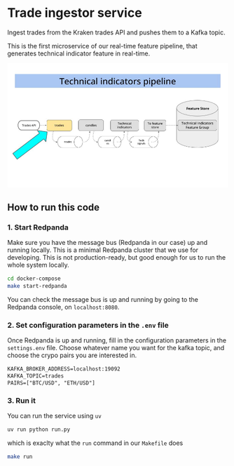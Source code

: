 # Trade ingestor service

Ingest trades from the Kraken trades API and pushes them to a Kafka topic.

This is the first microservice of our real-time feature pipeline, that generates technical indicator feature in real-time.

![Trade Ingestor Architecture](../../media/trades_service.jpg)


## How to run this code

### 1. Start Redpanda
Make sure you have the message bus (Redpanda in our case) up and running locally. This is a minimal Redpanda cluster that we use for developing. This is not production-ready, but good enough for us to run the whole system locally.

```bash
cd docker-compose
make start-redpanda
```

You can check the message bus is up and running by going to the Redpanda console, on `localhost:8080`.

### 2. Set configuration parameters in the `.env` file
Once Redpanda is up and running, fill in the configuration parameters in the `settings.env` file.
Choose whatever name you want for the kafka topic, and choose the crypo pairs you are interested in.

```.env
KAFKA_BROKER_ADDRESS=localhost:19092
KAFKA_TOPIC=trades
PAIRS=["BTC/USD", "ETH/USD"]
```

### 3. Run it
You can run the service using `uv`
```bash
uv run python run.py
```
which is exaclty what the `run` command in our `Makefile` does
```bash
make run
```
